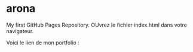 # arona
My first GitHub Pages Repository. OUvrez le fichier index.html dans votre navigateur.

Voici le lien de mon portfolio : 
